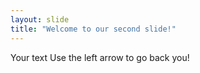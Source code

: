 ```yaml
---
layout: slide
title: "Welcome to our second slide!"
---
```

Your text
Use the left arrow to go back you!

